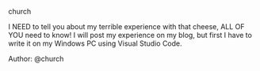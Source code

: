 church

I NEED to tell you about my terrible experience with that cheese, ALL OF YOU need to know! I will post my experience on my blog, but first I have to write it on my Windows PC using Visual Studio Code.

Author: @church
